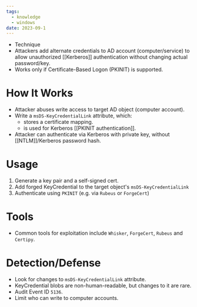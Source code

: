 ```yaml
---
tags:
  - knowledge
  - windows
date: 2023-09-1
---
```

- Technique
- Attackers add alternate credentials to AD account (computer/service) to allow unauthorized [[Kerberos]] authentication without changing actual password/key.
- Works only if Certificate-Based Logon (PKINIT) is supported.
# How It Works

- Attacker abuses write access to target AD object (computer account).
- Write a `msDS-KeyCredentialLink` attribute, which:
	- stores a certificate mapping.
	- is used for Kerberos [[PKINIT authentication]].
- Attacker can authenticate via Kerberos with private key, without [[NTLM]]/Kerberos password hash.
# Usage

1. Generate a key pair and a self-signed cert.
2. Add forged KeyCredential to the target object's `msDS-KeyCredentialLink`
3. Authenticate using `PKINIT` (e.g. via `Rubeus` or `ForgeCert`)
# Tools

- Common tools for exploitation include `Whisker`, `ForgeCert`, `Rubeus` and `Certipy`.
# Detection/Defense

- Look for changes to `msDS-KeyCredentialLink` attribute.
- KeyCredential blobs are non-human-readable, but changes to it are rare.
- Audit Event ID `5136`.
- Limit who can write to computer accounts.
#